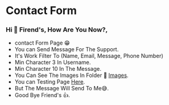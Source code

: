 # Contact Form
### Hi 👋 Firend's, How Are You Now?,
- contact Form Page 😁
- You can Send Message For The Support.
- It's Work Filter To (Name, Email, Message, Phone Number)
- Min Character 3 In Username.
- Min Character 10 In The Message.
- You Can See The Images In Folder 📂 [Images](https://github.com/Thomas-Emad/contact-form/tree/main/image).
- You can Testing Page [Here](http://thomas-emad.ml/projects/contact-form/index.php).
- But The Message Will Send To Me😅.
- Good Bye Friend's 👍.
